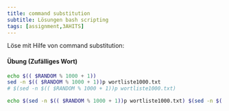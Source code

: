 ```yaml
---
title: command substitution
subtitle: Lösungen bash scripting
tags: [assignment,3AHITS]
---
```


Löse mit Hilfe von command substitution:



#### Übung (Zufälliges Wort)

```sh
echo $(( $RANDOM % 1000 + 1))
sed -n $(( $RANDOM % 1000 + 1))p wortliste1000.txt
# $(sed -n $(( $RANDOM % 1000 + 1))p wortliste1000.txt)

echo $(sed -n $(( $RANDOM % 1000 + 1))p wortliste1000.txt) $(sed -n $(( $RANDOM % 1000 + 1))p wortliste1000.txt) $(sed -n $(( $RANDOM % 1000 + 1))p wortliste1000.txt) $(sed -n $(( $RANDOM % 1000 + 1))p wortliste1000.txt) $(sed -n $(( $RANDOM % 1000 + 1))p wortliste1000.txt).
```

